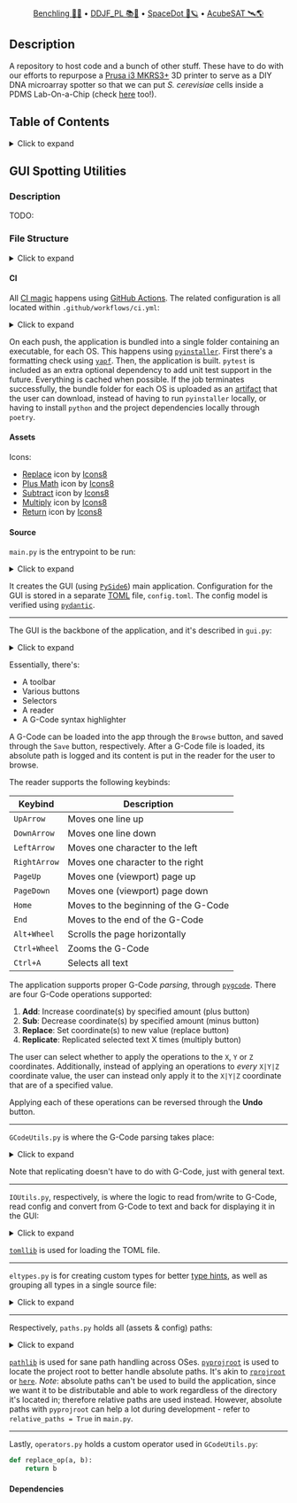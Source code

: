 <div align="center">
<p>
    <a href="https://benchling.com/organizations/acubesat/">Benchling 🎐🧬</a> &bull;
    <a href="https://gitlab.com/acubesat/documentation/cdr-public/-/blob/master/DDJF/DDJF_PL.pdf?expanded=true&viewer=rich">DDJF_PL 📚🧪</a> &bull;
    <a href="https://spacedot.gr/">SpaceDot 🌌🪐</a> &bull;
    <a href="https://acubesat.spacedot.gr/">AcubeSAT 🛰️🌎</a>
</p>
</div>

## Description

A repository to host code and a bunch of other stuff. These have to do with our efforts to repurpose a [Prusa i3 MKRS3+](https://www.prusa3d.com/category/original-prusa-i3-mk3s/) 3D printer to serve as a DIY DNA microarray spotter so that we can put *S. cerevisiae* cells inside a PDMS Lab-On-a-Chip (check [here](https://gitlab.com/acubesat/su/microfluidics) too!).

## Table of Contents

<details>
<summary>Click to expand</summary>

- [Description](#description)
- [Table of Contents](#table-of-contents)
- [GUI Spotting Utilities](#gui-spotting-utilities)
  - [Description](#description-1)
  - [File Structure](#file-structure)
    - [CI](#ci)
    - [Assets](#assets)
    - [Source](#source)
    - [Dependencies](#dependencies)

</details>

## GUI Spotting Utilities

### Description

TODO:

### File Structure

<details>
<summary>Click to expand</summary>

```graphql
./.github/workflows
└─ ci.yml
./assets/
├─ minus.png
├─ multiply.png
├─ plus.png
├─ replace.png
└─ undo.png
./src/
├─ config_model.py
├─ config.toml
├─ eltypes.py
├─ GCodeUtils.py
├─ GUI.py
├─ highlighter.py
├─ IOUtils.py
├─ main.py
├─ operators.py
└─ paths.py
.editorconfig
add-files-to-spec
poetry.lock
poetry.toml
pyproject.toml
```

</details>

#### CI

All [CI magic](https://github.com/xlxs4/loc-spotting-utils/actions/workflows/ci.yml) happens using [GitHub Actions](https://docs.github.com/en/actions).
The related configuration is all located within `.github/workflows/ci.yml`:

<details>
<summary>Click to expand</summary>

```yaml
name: CI
run-name: ${{ github.actor }} is running 🚀
on: [push] # Triggered by push.

jobs:
  ci:
    strategy:
      fail-fast: false # Don't fail all jobs if a single job fails.
      matrix:
        python-version: ["3.11"]
        poetry-version: ["1.2.2"] # Poetry is used for project/dependency management.
        os: [ubuntu-latest, macos-latest, windows-latest]
        include: # Where pip stores its cache is OS-dependent.
          - pip-cache-path: ~/.cache
            os: ubuntu-latest
          - pip-cache-path: ~/.cache
            os: macos-latest
          - pip-cache-path: ~\appdata\local\pip\cache
            os: windows-latest
    defaults:
      run:
        shell: bash # For sane consistent scripting throughout.
    runs-on: ${{ matrix.os }} # For each OS:
    steps:
      - name: Check out repository
        uses: actions/checkout@v3
      - name: Setup Python
        id: setup-python
        uses: actions/setup-python@v4
        with:
          python-version: ${{ matrix.python-version }}
      - name: Install Poetry
        uses: snok/install-poetry@v1
        with:
          version: ${{ matrix.poetry-version }}
          virtualenvs-create: true
          virtualenvs-in-project: true # Otherwise the venv will be the same across all OSes.
          installer-parallel: true
      - name: Load cached venv
        id: cached-pip-wheels
        uses: actions/cache@v3
        with:
          path: ${{ matrix.pip-cache-path }}
          key: venv-${{ runner.os }}-${{ steps.setup-python.outputs.python-version }}-${{ hashFiles('**/poetry.lock') }}
      - name: Install dependencies
        run: poetry install --no-interaction --no-root -E build -E format # https://github.com/python-poetry/poetry/issues/1227
      - name: Check formatting
        run: |
          source $VENV
          yapf -drp --no-local-style --style "facebook" src/
      - name: Build for ${{ matrix.os }}
        run: | # https://stackoverflow.com/questions/19456518/error-when-using-sed-with-find-command-on-os-x-invalid-command-code
          source $VENV
          pyi-makespec src/main.py
          if [ "$RUNNER_OS" == "macOS" ]; then
            sed -i '' -e '2 r add-files-to-spec' main.spec
            sed -i '' -e 's/datas=\[]/datas=added_files/' main.spec
          else
            sed -i '2 r add-files-to-spec' main.spec
            sed -i 's/datas=\[]/datas=added_files/' main.spec
          fi
          pyinstaller main.spec
      - name: Archive binary artifacts
        uses: actions/upload-artifact@v3
        with:
          name: ${{ matrix.os }}-bundle
          path: dist
```

</details>

On each push, the application is bundled into a single folder containing an executable, for each OS.
This happens using [`pyinstaller`](https://www.pyinstaller.org/).
First there's a formatting check using [`yapf`](https://github.com/google/yapf).
Then, the application is built.
`pytest` is included as an extra optional dependency to add unit test support in the future.
Everything is cached when possible.
If the job terminates successfully, the bundle folder for each OS is uploaded as an [artifact](https://github.com/xlxs4/loc-spotting-utils/actions/runs/3518601483) that the user can download, instead of having to run `pyinstaller` locally, or having to install `python` and the project dependencies locally through `poetry`.

#### Assets

Icons:

- <a target="_blank" href="https://icons8.com/icon/FMj27qvOMorG/replace">Replace</a> icon by <a target="_blank" href="https://icons8.com">Icons8</a>
- <a target="_blank" href="https://icons8.com/icon/7jhtnMWdpEf1/plus-math">Plus Math</a> icon by <a target="_blank" href="https://icons8.com">Icons8</a>
- <a target="_blank" href="https://icons8.com/icon/occUe06FpCMr/subtract">Subtract</a> icon by <a target="_blank" href="https://icons8.com">Icons8</a>
- <a target="_blank" href="https://icons8.com/icon/2VYfDlfknSJE/multiply">Multiply</a> icon by <a target="_blank" href="https://icons8.com">Icons8</a>
- <a target="_blank" href="https://icons8.com/icon/e1AG2cMLWdUG/return">Return</a> icon by <a target="_blank" href="https://icons8.com">Icons8</a>

#### Source

`main.py` is the entrypoint to be run:

<details>
<summary>Click to expand</summary>

```python
from sys import exit

from PySide6.QtWidgets import QApplication

from GUI import GCodeUtilsGUI
from IOUtils import read_config
from paths import get_path

if __name__ == "__main__":
    relative_paths = True
    CONFIG = read_config(get_path("config", relative_paths))
    if not CONFIG:
        exit(1)

    WINDOW_CONFIG = CONFIG.window

    app = QApplication([])

    window = GCodeUtilsGUI(CONFIG, relative_paths)
    window.resize(
        WINDOW_CONFIG["dimension"]["width"],
        WINDOW_CONFIG["dimension"]["height"]
    )
    window.show()

    exit(app.exec())
```

</details>

It creates the GUI (using [`PySide6`](https://pypi.org/project/PySide6/)) main application.
Configuration for the GUI is stored in a separate [TOML](https://github.com/toml-lang/toml) file, `config.toml`.
The config model is verified using [`pydantic`](https://pydantic-docs.helpmanual.io/).

---

The GUI is the backbone of the application, and it's described in `gui.py`:

<details>
<summary>Click to expand</summary>

```python
from collections import deque
from copy import deepcopy

from PySide6.QtCore import QSize, Slot
from PySide6.QtGui import QIcon

from PySide6.QtWidgets import (
    QMainWindow, QLabel, QPlainTextEdit, QVBoxLayout, QWidget, QToolBar,
    QPushButton, QStatusBar, QGroupBox, QHBoxLayout, QComboBox, QSpinBox,
    QFrame, QCheckBox, QFileDialog
)

from eltypes import config
from GCodeUtils import dec_coor, inc_coor, replace_coor
from highlighter import Highlighter
from IOUtils import lines_to_text, read_gcode, text_to_lines, write_gcode
from paths import get_path


class GCodeUtilsGUI(QMainWindow):
    def __init__(self, config: config, relative_paths: bool):
        super().__init__()

        ICON_CONFIG = config.icon
        COOR_CONFIG = config.coordinate

        self._init_ui(COOR_CONFIG, ICON_CONFIG, relative_paths)

    def _init_ui(
        self, coor_config: config, icon_config: config, relative_paths: bool
    ) -> None:
        selector_threshold = coor_config["threshold"]

        self._create_io_group_box()
        self._create_coor_group_box(selector_threshold)
        self._create_coor_frame_separator()
        self._create_new_val_group_box(selector_threshold)

        self.selected_gcode_path = QLabel(self.tr("Selected G-Code: "))

        self.gcode_viewer = QPlainTextEdit()
        self.gcode_viewer.setReadOnly(True)

        self.highlighter = Highlighter(self.gcode_viewer.document())

        main_layout = QVBoxLayout()
        main_layout.addWidget(self._io_group_box)
        main_layout.addWidget(self.selected_gcode_path)
        main_layout.addWidget(self.gcode_viewer)
        main_layout.addWidget(self._coor_group_box)
        main_layout.addWidget(self._frame_separator)
        main_layout.addWidget(self._new_val_group_box)
        self.setLayout(main_layout)

        self.setWindowTitle(self.tr("Lab-On-a-Chip Spotting Utilties"))

        # To have widgets appear.
        dummy_widget = QWidget()
        dummy_widget.setLayout(main_layout)
        self.setCentralWidget(dummy_widget)

        toolbar = QToolBar("Edit")
        toolbar.setIconSize(
            QSize(
                icon_config["dimension"]["width"],
                icon_config["dimension"]["height"]
            )
        )
        self.addToolBar(toolbar)

        plus_button = QPushButton(
            QIcon(str(get_path("assets-plus", relative_paths))), "", self
        )
        plus_button.setStatusTip(
            self.tr("Increase X/Y/Z G-Code coordinates by value")
        )
        plus_button.clicked.connect(self._handle_plus_button)

        toolbar.addWidget(plus_button)

        minus_button = QPushButton(
            QIcon(str(get_path("assets-minus", relative_paths))), "", self
        )
        minus_button.setStatusTip(
            self.tr("Decrease X/Y/Z G-Code coordinates by value")
        )
        minus_button.clicked.connect(self._handle_minus_button)

        toolbar.addWidget(minus_button)
        toolbar.addSeparator()

        replace_button = QPushButton(
            QIcon(str(get_path("assets-replace", relative_paths))), "", self
        )
        replace_button.setStatusTip(
            self.tr("Replace X/Y/Z G-Code coordinates with value")
        )
        replace_button.clicked.connect(self._handle_replace_button)

        toolbar.addWidget(replace_button)
        toolbar.addSeparator()

        replicate_button = QPushButton(
            QIcon(str(get_path("assets-multiply", relative_paths))), "", self
        )
        replicate_button.setStatusTip(self.tr("Replicate selection"))
        replicate_button.clicked.connect(self._handle_replicate_button)

        toolbar.addWidget(replicate_button)
        toolbar.addSeparator()

        undo_button = QPushButton(
            QIcon(str(get_path("assets-undo", relative_paths))), "", self
        )
        undo_button.setStatusTip(self.tr("Undo last G-Code operation"))
        undo_button.clicked.connect(self._handle_undo_button)

        toolbar.addWidget(undo_button)

        self.setStatusBar(QStatusBar(self))

        self.gcode = None
        self.previous_gcodes = deque()

    @Slot()
    def _handle_plus_button(self):
        self._save_last_gcode()
        if self._specific_val_checkbox.isChecked():
            self.gcode = [
                inc_coor(
                    line,
                    self._coor_dropdown.currentText(),
                    self._new_coor_val.value(),
                    only_for_val=self._specific_val_selector.value()
                ) for line in self.gcode
            ]
        else:
            self.gcode = [
                inc_coor(
                    line, self._coor_dropdown.currentText(),
                    self._new_coor_val.value()
                ) for line in self.gcode
            ]

        self._update_gcode_viewer()

    @Slot()
    def _handle_minus_button(self):
        self._save_last_gcode()
        if self._specific_val_checkbox.isChecked():
            self.gcode = [
                dec_coor(
                    line,
                    self._coor_dropdown.currentText(),
                    self._new_coor_val.value(),
                    only_for_val=self._specific_val_selector.value()
                ) for line in self.gcode
            ]
        else:
            self.gcode = [
                dec_coor(
                    line, self._coor_dropdown.currentText(),
                    self._new_coor_val.value()
                ) for line in self.gcode
            ]

        self._update_gcode_viewer()

    @Slot()
    def _handle_replace_button(self):
        self._save_last_gcode()
        if self._specific_val_checkbox.isChecked():
            self.gcode = [
                replace_coor(
                    line,
                    self._coor_dropdown.currentText(),
                    self._new_coor_val.value(),
                    only_for_val=self._specific_val_selector.value()
                ) for line in self.gcode
            ]
        else:
            self.gcode = [
                replace_coor(
                    line, self._coor_dropdown.currentText(),
                    self._new_coor_val.value()
                ) for line in self.gcode
            ]

        self._update_gcode_viewer()

    @Slot()
    def _handle_replicate_button(self):
        self._save_last_gcode()
        cursor = self.gcode_viewer.textCursor()
        sel_start = cursor.selectionStart()

        text = self.gcode_viewer.toPlainText()
        sel_text = cursor.selection().toPlainText().rstrip() + '\n'

        val = self._new_coor_val.value()
        times = val if val > 0 else 1

        new_text = text[:sel_start] + sel_text * times + text[sel_start:]

        self._update_gcode_from_text(new_text)
        self._update_gcode_viewer()

    @Slot()
    def _handle_undo_button(self) -> None:
        if self.previous_gcodes:
            self.gcode = self.previous_gcodes.pop()
            self._update_gcode_viewer()

    def _create_io_group_box(self) -> None:
        self._io_group_box = QGroupBox(self.tr("IO"))
        layout = QHBoxLayout()

        browse_button = QPushButton(self.tr("Browse"))
        browse_button.clicked.connect(self._browse_gcode)

        save_button = QPushButton(self.tr("Save"))
        save_button.clicked.connect(self._save_gcode)

        layout.addWidget(browse_button)
        layout.addWidget(save_button)

        self._io_group_box.setLayout(layout)

    def _create_coor_group_box(self, selector_threshold: config) -> None:
        self._coor_group_box = QGroupBox(
            self.tr("Select coordinate/operator value")
        )
        layout = QHBoxLayout()

        self._coor_dropdown = QComboBox()
        self._coor_dropdown.addItems(['X', 'Y', 'Z'])

        self._new_coor_val = QSpinBox()
        self._new_coor_val.setRange(
            selector_threshold["min"], selector_threshold["max"]
        )

        layout.addWidget(self._coor_dropdown)
        layout.addWidget(self._new_coor_val)

        self._coor_group_box.setLayout(layout)

    def _create_coor_frame_separator(self) -> None:
        frame = QFrame()
        self._frame_separator = frame

    def _create_new_val_group_box(self, selector_threshold: config) -> None:
        self._new_val_group_box = QGroupBox(
            self.tr("Only change specific value")
        )
        layout = QHBoxLayout()

        self._specific_val_checkbox = QCheckBox(self.tr("Specific value only"))

        self._specific_val_selector = QSpinBox()
        self._specific_val_selector.setRange(
            selector_threshold["min"], selector_threshold["max"]
        )

        layout.addWidget(self._specific_val_checkbox)
        layout.addWidget(self._specific_val_selector)

        self._new_val_group_box.setLayout(layout)

    def _browse_gcode(self) -> None:
        dialog = QFileDialog(self)
        dialog.setFileMode(QFileDialog.ExistingFile)
        dialog.setViewMode(QFileDialog.List)
        dialog.setNameFilter(self.tr("G-Code (*.gcode)"))

        if dialog.exec():
            gcode_filename = dialog.selectedFiles()[0]

            self.selected_gcode_path.setText(
                self.tr(f"Selected G-Code: {gcode_filename}")
            )
            self.gcode = read_gcode(gcode_filename)

            self._update_gcode_viewer()

    def _save_gcode(self) -> None:
        dialog = QFileDialog(self)
        dialog.setFileMode(QFileDialog.AnyFile)
        dialog.setViewMode(QFileDialog.List)
        dialog.setAcceptMode(QFileDialog.AcceptSave)
        dialog.setDefaultSuffix(self.tr("gcode"))
        dialog.setNameFilter(self.tr("G-Code (*.gcode)"))

        if dialog.exec():
            gcode_filename = dialog.selectedFiles()[0]
            write_gcode(gcode_filename, self.gcode)

    def _update_gcode_viewer(self) -> None:
        self.gcode_viewer.setPlainText(lines_to_text(self.gcode))

    def _update_gcode_from_text(self, text: str) -> None:
        self.gcode = text_to_lines(text)

    def _save_last_gcode(self) -> None:
        self.previous_gcodes.append(deepcopy(self.gcode))
```

</details>

Essentially, there's:

- A toolbar
- Various buttons
- Selectors
- A reader
- A G-Code syntax highlighter

A G-Code can be loaded into the app through the `Browse` button, and saved through the `Save` button, respectively.
After a G-Code file is loaded, its absolute path is logged and its content is put in the reader for the user to browse.

The reader supports the following keybinds:

| Keybind | Description |
| ------- | ----------- |
| `UpArrow` | Moves one line up |
| `DownArrow` | Moves one line down |
| `LeftArrow` | Moves one character to the left |
| `RightArrow` | Moves one character to the right |
| `PageUp` | Moves one (viewport) page up |
| `PageDown` | Moves one (viewport) page down |
| `Home` | Moves to the beginning of the G-Code |
| `End` | Moves to the end of the G-Code |
| `Alt+Wheel` | Scrolls the page horizontally |
| `Ctrl+Wheel` | Zooms the G-Code |
| `Ctrl+A` | Selects all text |

The application supports proper G-Code *parsing*, through [`pygcode`](https://github.com/fragmuffin/pygcode).
There are four G-Code operations supported:

1. **Add**: Increase coordinate(s) by specified amount (plus button)
2. **Sub**: Decrease coordinate(s) by specified amount (minus button)
3. **Replace**: Set coordinate(s) to new value (replace button)
4. **Replicate**: Replicated selected text X times (multiply button)

The user can select whether to apply the operations to the `X`, `Y` or `Z` coordinates.
Additionally, instead of applying an operations to *every* `X|Y|Z` coordinate value, the user can instead only apply it to the `X|Y|Z` coordinate that are of a specified value.

Applying each of these operations can be reversed through the **Undo** button.

---

`GCodeUtils.py` is where the G-Code parsing takes place:

<details>
<summary>Click to expand</summary>

```python
from operator import add, sub
from typing import Union

from pygcode import GCodeLinearMove

from eltypes import gcode_line, operator
from operators import replace_op


def _apply_op_to_coor(
    line: gcode_line, coor: str, op: operator, val: int,
    only_for_val: Union[int, None]
) -> gcode_line:
    gcodes = line.block.gcodes
    for gcode in gcodes:
        if type(gcode) is GCodeLinearMove:
            current_coor = getattr(gcode, coor)
            if current_coor is not None:
                if only_for_val is not None:
                    if current_coor == only_for_val:
                        setattr(gcode, coor, op(current_coor, val))
                else:
                    setattr(gcode, coor, op(current_coor, val))

    return line


def inc_coor(
    line: gcode_line,
    coor: str,
    val: int,
    only_for_val: int = None
) -> gcode_line:
    return _apply_op_to_coor(line, coor, add, val, only_for_val)


def dec_coor(
    line: gcode_line,
    coor: str,
    val: int,
    only_for_val: int = None
) -> gcode_line:
    return _apply_op_to_coor(line, coor, sub, val, only_for_val)


def replace_coor(
    line: gcode_line,
    coor: str,
    val: int,
    only_for_val: int = None
) -> gcode_line:
    return _apply_op_to_coor(line, coor, replace_op, val, only_for_val)
```

</details>

Note that replicating doesn't have to do with G-Code, just with general text.

---

`IOUtils.py`, respectively, is where the logic to read from/write to G-Code, read config and convert from G-Code to text and back for displaying it in the GUI:

<details>
<summary>Click to expand</summary>

```python
from pathlib import Path
from tomllib import load

from config_model import Config
from eltypes import config, config_model, gcode_line, lines, str_lines


def _lines_to_str_lines(lines: lines) -> str_lines:
    return [str(line) for line in lines]


def lines_to_text(lines: lines) -> str:
    return '\n'.join(str(g) for g in lines)


def text_to_lines(text: str) -> lines:
    return [gcode_line(line.rstrip()) for line in text.split('\n')]


def _read_line_by_line(filename: Path) -> lines:
    with open(filename) as file:
        return [gcode_line(line.rstrip()) for line in file]


def read_gcode(filename: Path) -> lines:
    return _read_line_by_line(filename)


def _write_line_by_line(filename: Path, lines: lines):
    lines = _lines_to_str_lines(lines)
    with open(filename, 'w+') as file:
        for line in lines[:-1]:
            file.write(line + '\n')
        file.write(lines[-1])


def write_gcode(filename: Path, lines: lines):
    _write_line_by_line(filename, lines)


def _read_toml(filename: Path) -> config:
    with open(filename, mode='rb') as fp:
        config = load(fp)
    return config


def read_config(filename: Path) -> config_model:
    conf_from_file = _read_toml(filename)
    return Config.parse_obj(conf_from_file)
```

</details>

[`tomllib`](https://docs.python.org/3/library/tomllib.html) is used for loading the TOML file.

---

`eltypes.py` is for creating custom types for better [type hints](https://docs.python.org/3/library/typing.html), as well as grouping all types in a single source file:

<details>
<summary>Click to expand</summary>

```python
from types import FunctionType

from pygcode import Line

from config_model import Config

config = dict
config_model = Config

gcode_line = Line

lines = list[gcode_line]
str_lines = list[str]

operator = FunctionType
```

</details>

---

Respectively, `paths.py` holds all (assets & config) paths:

<details>
<summary>Click to expand</summary>

```python
from pathlib import Path

from pyprojroot import here

_PATHS = {
    "assets": "assets/",
    "assets-minus": "assets/minus.png",
    "assets-multiply": "assets/multiply.png",
    "assets-plus": "assets/plus.png",
    "assets-replace": "assets/replace.png",
    "assets-undo": "assets/undo.png",
    "config": "src/config.toml"
}


def get_path(name: str, relative: bool) -> Path:
    return here(_PATHS[name]) if not relative else _PATHS[name]
```

</details>

[`pathlib`](https://docs.python.org/3/library/pathlib.html) is used for sane path handling across OSes.
[`pyprojroot`](https://github.com/chendaniely/pyprojroot) is used to locate the project root to better handle absolute paths.
It's akin to [`rprojroot`](https://github.com/r-lib/rprojroot) or [`here`](https://here.r-lib.org/).
*Note*: absolute paths can't be used to build the application, since we want it to be distributable and able to work regardless of the directory it's located in; therefore relative paths are used instead.
However, absolute paths with `pyprojroot` can help a lot during development - refer to `relative_paths = True` in `main.py`.

---

Lastly, `operators.py` holds a custom operator used in `GCodeUtils.py`:

```python
def replace_op(a, b):
    return b
```

#### Dependencies
